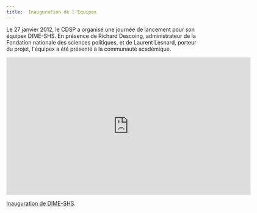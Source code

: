 ```yaml
---
title:  Inauguration de l'Equipex
---
```


Le 27 janvier 2012, le CDSP a organisé une journée de lancement pour son équipex DIME-SHS.
En présence de Richard Descoing, administrateur de la Fondation nationale des sciences politiques, et de Laurent Lesnard, porteur du projet, l'équipex a été présenté à la communauté académique.

<iframe src="https://player.vimeo.com/video/36091749?color=ffffff&byline=0&portrait=0" width="640" height="360" frameborder="0" webkitallowfullscreen mozallowfullscreen allowfullscreen></iframe>
<p><a href="https://vimeo.com/36091749">Inauguration de DIME-SHS</a>.</p>
